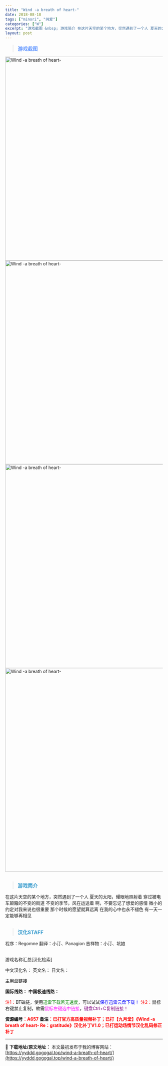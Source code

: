 ```yaml
---
title: "Wind -a breath of heart-"
date: 2018-08-18
tags: ["minori", "纯爱"]
categories: ["W"]
excerpt: "游戏截图 &nbsp; 游戏简介 在这片天空的某个地方，突然遇到了一个人 夏天的太阳，耀眼地照射着 穿过被电车颠簸的不变的街道 不变的季节，风在运送着 啊，不要忘记了想爱的感情 微小的约定对我来说也很重要 那个时候的愿望就算远离 在我的心中也永不褪色 有一天一定能够再相见 &nbsp; 汉化STAF&hellip;"
layout: post
---
```


<div>
<blockquote><b><span style="font-size: 12pt; color: #6699ff;">游戏截图</span></b></blockquote>
<div><img title="点击放大" src="https://yyddd.gogogal.top/wp-content/uploads/2025/04/20250430_6811ff854252c.webp" alt="Wind -a breath of heart-" width="650" /></div>
<div><img title="点击放大" src="https://yyddd.gogogal.top/wp-content/uploads/2025/04/20250430_6811ff86e236b.webp" alt="Wind -a breath of heart-" width="650" /></div>
<div><img title="点击放大" src="https://yyddd.gogogal.top/wp-content/uploads/2025/04/20250430_6811ff885115b.webp" alt="Wind -a breath of heart-" width="650" /></div>
<div><img title="点击放大" src="https://yyddd.gogogal.top/wp-content/uploads/2025/04/20250430_6811ff8a4db17.webp" alt="Wind -a breath of heart-" width="650" /></div>
&nbsp;
<blockquote><b><span style="font-size: 12pt; color: #3399cc;">游戏简介</span></b></blockquote>
<div>在这片天空的某个地方，突然遇到了一个人
夏天的太阳，耀眼地照射着
穿过被电车颠簸的不变的街道
不变的季节，风在运送着
啊，不要忘记了想爱的感情
微小的约定对我来说也很重要
那个时候的愿望就算远离
在我的心中也永不褪色
有一天一定能够再相见</div>
&nbsp;
<blockquote><b><span style="font-size: 12pt; color: #3399cc;">汉化STAFF</span></b></blockquote>
<div>程序：Regomne
翻译：小汀、Panagion
吉祥物：小汀、坑娘</div>
&nbsp;

游戏名称汇总[汉化检索]

中文汉化名：
英文名：
日文名：
</div>
<div class="panel panel-primary">
<div class="panel-heading">主用盘链接</div>
<div class="panel-body">

<b>国际线路：</b>
<b>中国极速线路：</b>


<span style="color: #ff0000;">注1：</span>BT磁链，使用<span style="color: #008000;">迅雷下载若无速度</span>，可以试试<span style="color: #0000ff;">保存迅雷云盘下载！</span>
<span style="color: #ff0000;">注2：</span>鼠标右键禁止复制，故需<span style="color: #ff00ff;">鼠标左键选中链接</span>，<span style="color: #800080;">键盘Ctrl+C复制链接！</span>

</div>
<div class="panel-footer"><span style="color: #ff0000;"><b><span style="color: #000000;">资源编号</span>：A657</b></span>
<span style="color: #ff0000;"><b><span style="color: #000000;">备注</span>：已打官方高质量视频补丁；已打【九月堂】《Wind -a breath of heart- Re：gratitude》汉化补丁V1.0；已打运动场情节汉化乱码修正补丁</b></span></div>
</div>

---
📖 **下载地址/原文地址：** 本文最初发布于我的博客网站：[https://yyddd.gogogal.top/wind-a-breath-of-heart/](https://yyddd.gogogal.top/wind-a-breath-of-heart/)
